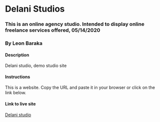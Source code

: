 # Delani Studios
### This is an online agency studio. Intended to display online freelance services offered, 05/14/2020
### By Leon Baraka
#### Description
Delani studio, demo studio site
#### Instructions
This is a website. Copy the URL and paste it in your browser or click on the link below.
#### Link to live site
[Delani studio](https://LeonDante-ctrl.github.io/del/)
